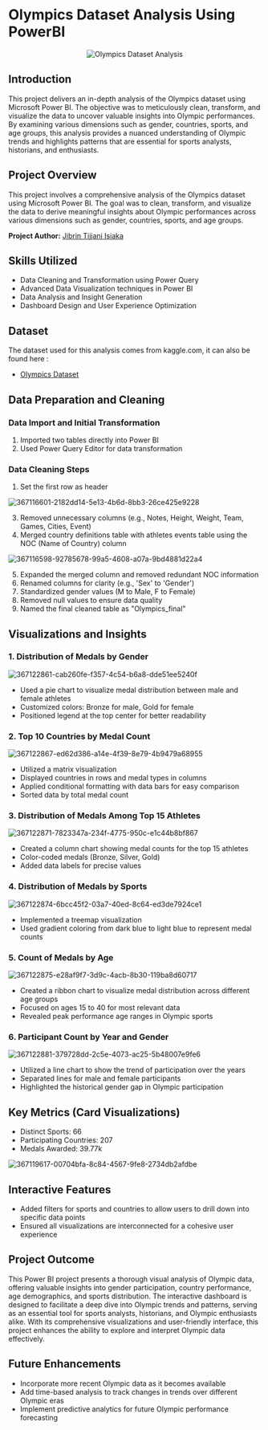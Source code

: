 # Olympics Dataset Analysis Using PowerBI

<div align="center">
  <img src="https://github.com/user-attachments/assets/6c0e1cc1-9f41-41ba-9da1-e6d6647307f7" alt="Olympics Dataset Analysis" />
</div>

## Introduction

This project delivers an in-depth analysis of the Olympics dataset using Microsoft Power BI. The objective was to meticulously clean, transform, and visualize the data to uncover valuable insights into Olympic performances. By examining various dimensions such as gender, countries, sports, and age groups, this analysis provides a nuanced understanding of Olympic trends and highlights patterns that are essential for sports analysts, historians, and enthusiasts.

## Project Overview

This project involves a comprehensive analysis of the Olympics dataset using Microsoft Power BI. The goal was to clean, transform, and visualize the data to derive meaningful insights about Olympic performances across various dimensions such as gender, countries, sports, and age groups.

**Project Author:** [Jibrin Tijjani Isiaka](https://github.com/Adnanisme)

## Skills Utilized

- Data Cleaning and Transformation using Power Query
- Advanced Data Visualization techniques in Power BI
- Data Analysis and Insight Generation
- Dashboard Design and User Experience Optimization

## Dataset

The dataset used for this analysis comes from kaggle.com, it can also be found here : 

- [Olympics Dataset](https://drive.google.com/drive/folders/1Sr-sl_HdM-_crELlkHuaWAMuFaTnsva_)

## Data Preparation and Cleaning

### Data Import and Initial Transformation

1. Imported two tables directly into Power BI
2. Used Power Query Editor for data transformation

### Data Cleaning Steps

1. Set the first row as header

![367116601-2182dd14-5e13-4b6d-8bb3-26ce425e9228](https://github.com/user-attachments/assets/7054edb1-477c-4884-9a4c-7f19fdd77430)

3. Removed unnecessary columns (e.g., Notes, Height, Weight, Team, Games, Cities, Event)
4. Merged country definitions table with athletes events table using the NOC (Name of Country) column

![367116598-92785678-99a5-4608-a07a-9bd4881d22a4](https://github.com/user-attachments/assets/8611f94f-d446-4263-81d6-3e653158c9f7)

5. Expanded the merged column and removed redundant NOC information
6. Renamed columns for clarity (e.g., 'Sex' to 'Gender')
7. Standardized gender values (M to Male, F to Female)
8. Removed null values to ensure data quality
9. Named the final cleaned table as "Olympics_final"

## Visualizations and Insights

### 1. Distribution of Medals by Gender

![367122861-cab260fe-f357-4c54-b6a8-dde51ee5240f](https://github.com/user-attachments/assets/94e91be7-ba8f-45e1-81f5-e9c96780440c)

- Used a pie chart to visualize medal distribution between male and female athletes
- Customized colors: Bronze for male, Gold for female
- Positioned legend at the top center for better readability

### 2. Top 10 Countries by Medal Count

![367122867-ed62d386-a14e-4f39-8e79-4b9479a68955](https://github.com/user-attachments/assets/5d4cb354-7ed4-4470-b93a-24b7b91f708e)

- Utilized a matrix visualization
- Displayed countries in rows and medal types in columns
- Applied conditional formatting with data bars for easy comparison
- Sorted data by total medal count

### 3. Distribution of Medals Among Top 15 Athletes

![367122871-7823347a-234f-4775-950c-e1c44b8bf867](https://github.com/user-attachments/assets/ba420200-ae96-46d4-8902-e053da55b175)

- Created a column chart showing medal counts for the top 15 athletes
- Color-coded medals (Bronze, Silver, Gold)
- Added data labels for precise values

### 4. Distribution of Medals by Sports

![367122874-6bcc45f2-03a7-40ed-8c64-ed3de7924ce1](https://github.com/user-attachments/assets/b42a01f4-4994-4a80-bcdd-ec4353eb9389)

- Implemented a treemap visualization
- Used gradient coloring from dark blue to light blue to represent medal counts

### 5. Count of Medals by Age

![367122875-e28af9f7-3d9c-4acb-8b30-119ba8d60717](https://github.com/user-attachments/assets/39df1026-05ab-4ec7-ba69-57fe0aa1e49a)

- Created a ribbon chart to visualize medal distribution across different age groups
- Focused on ages 15 to 40 for most relevant data
- Revealed peak performance age ranges in Olympic sports

### 6. Participant Count by Year and Gender

![367122881-379728dd-2c5e-4073-ac25-5b48007e9fe6](https://github.com/user-attachments/assets/8dd72897-0594-43a3-9971-63c7c2b2a5f9)

- Utilized a line chart to show the trend of participation over the years
- Separated lines for male and female participants
- Highlighted the historical gender gap in Olympic participation

## Key Metrics (Card Visualizations)

- Distinct Sports: 66
- Participating Countries: 207
- Medals Awarded: 39.77k

![367119617-00704bfa-8c84-4567-9fe8-2734db2afdbe](https://github.com/user-attachments/assets/3ed4885b-4e9e-49d6-8a39-189f2325cfe3)

## Interactive Features

- Added filters for sports and countries to allow users to drill down into specific data points
- Ensured all visualizations are interconnected for a cohesive user experience

## Project Outcome

This Power BI project presents a thorough visual analysis of Olympic data, offering valuable insights into gender participation, country performance, age demographics, and sports distribution. The interactive dashboard is designed to facilitate a deep dive into Olympic trends and patterns, serving as an essential tool for sports analysts, historians, and Olympic enthusiasts alike. With its comprehensive visualizations and user-friendly interface, this project enhances the ability to explore and interpret Olympic data effectively.

## Future Enhancements

- Incorporate more recent Olympic data as it becomes available
- Add time-based analysis to track changes in trends over different Olympic eras
- Implement predictive analytics for future Olympic performance forecasting

